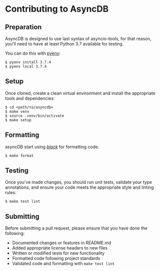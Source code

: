 # Contributing to AsyncDB

## Preparation

AsyncDB is designed to use last syntax of asyncio-tools, for that reason, you'll need to have at least Python 3.7 available for testing.

You can do this with [pyenv][]:

    $ pyenv install 3.7.4
    $ pyenv local 3.7.4


## Setup

Once cloned, create a clean virtual environment and
install the appropriate tools and dependencies:

    $ cd <path/to/asyncdb>
    $ make venv
    $ source .venv/bin/activate
    $ make setup


## Formatting

asyncDB start using *[black][]* for formatting code.

    $ make format


## Testing

Once you've made changes, you should run unit tests,
validate your type annotations, and ensure your code
meets the appropriate style and linting rules:

    $ make test lint


## Submitting

Before submitting a pull request, please ensure
that you have done the following:

* Documented changes or features in README.md
* Added appropriate license headers to new files
* Written or modified tests for new functionality
* Formatted code following project standards
* Validated code and formatting with `make test lint`

[black]: https://github.com/psf/black
[pyenv]: https://github.com/pyenv/pyenv

